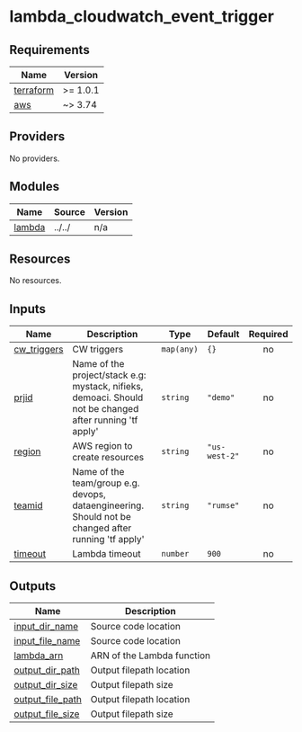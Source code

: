 # lambda_cloudwatch_event_trigger

<!-- BEGINNING OF PRE-COMMIT-TERRAFORM DOCS HOOK -->
## Requirements

| Name | Version |
|------|---------|
| <a name="requirement_terraform"></a> [terraform](#requirement\_terraform) | >= 1.0.1 |
| <a name="requirement_aws"></a> [aws](#requirement\_aws) | ~> 3.74 |

## Providers

No providers.

## Modules

| Name | Source | Version |
|------|--------|---------|
| <a name="module_lambda"></a> [lambda](#module\_lambda) | ../../ | n/a |

## Resources

No resources.

## Inputs

| Name | Description | Type | Default | Required |
|------|-------------|------|---------|:--------:|
| <a name="input_cw_triggers"></a> [cw\_triggers](#input\_cw\_triggers) | CW triggers | `map(any)` | `{}` | no |
| <a name="input_prjid"></a> [prjid](#input\_prjid) | Name of the project/stack e.g: mystack, nifieks, demoaci. Should not be changed after running 'tf apply' | `string` | `"demo"` | no |
| <a name="input_region"></a> [region](#input\_region) | AWS region to create resources | `string` | `"us-west-2"` | no |
| <a name="input_teamid"></a> [teamid](#input\_teamid) | Name of the team/group e.g. devops, dataengineering. Should not be changed after running 'tf apply' | `string` | `"rumse"` | no |
| <a name="input_timeout"></a> [timeout](#input\_timeout) | Lambda timeout | `number` | `900` | no |

## Outputs

| Name | Description |
|------|-------------|
| <a name="output_input_dir_name"></a> [input\_dir\_name](#output\_input\_dir\_name) | Source code location |
| <a name="output_input_file_name"></a> [input\_file\_name](#output\_input\_file\_name) | Source code location |
| <a name="output_lambda_arn"></a> [lambda\_arn](#output\_lambda\_arn) | ARN of the Lambda function |
| <a name="output_output_dir_path"></a> [output\_dir\_path](#output\_output\_dir\_path) | Output filepath location |
| <a name="output_output_dir_size"></a> [output\_dir\_size](#output\_output\_dir\_size) | Output filepath size |
| <a name="output_output_file_path"></a> [output\_file\_path](#output\_output\_file\_path) | Output filepath location |
| <a name="output_output_file_size"></a> [output\_file\_size](#output\_output\_file\_size) | Output filepath size |
<!-- END OF PRE-COMMIT-TERRAFORM DOCS HOOK -->
